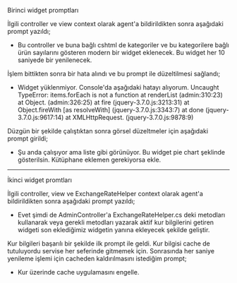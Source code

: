 Birinci widget promptları

İlgili controller ve view context olarak agent'a bildirildikten sonra aşağıdaki prompt yazıldı;

- Bu controller ve buna bağlı cshtml de kategoriler ve bu kategorilere bağlı ürün sayılarını gösteren modern bir widget eklenecek. Bu widget her 10 saniyede bir yenilenecek.

İşlem bittikten sonra bir hata alındı ve bu prompt ile düzeltilmesi sağlandı;

- Widget yüklenmiyor. Console'da aşağıdaki hatayı alıyorum.
Uncaught TypeError: items.forEach is not a function at renderList (admin:310:23) at Object.<anonymous> (admin:326:25) at fire (jquery-3.7.0.js:3213:31) at Object.fireWith [as resolveWith] (jquery-3.7.0.js:3343:7) at done (jquery-3.7.0.js:9617:14) at XMLHttpRequest.<anonymous> (jquery-3.7.0.js:9878:9)

Düzgün bir şekilde çalıştıktan sonra görsel düzeltmeler için aşağıdaki prompt girildi;

- Şu anda çalışıyor ama liste gibi görünüyor. Bu widget pie chart şeklinde gösterilsin. Kütüphane eklemen gerekiyorsa ekle.

___________________________________________________________________________________________________________________________________

İkinci widget promtları

İlgili controller, view ve ExchangeRateHelper context olarak agent'a bildirildikten sonra aşağıdaki prompt yazıldı;

- Evet şimdi de AdminController'a ExchangeRateHelper.cs deki metodları kullanarak veya gerekli metodları yazarak aktif kur bilgilerini getiren widgeti son eklediğimiz widgetin yanına ekleyecek şekilde geliştir.
 
Kur bilgileri başarılı bir şekilde ilk prompt ile geldi. Kur bilgisi cache de tutuluyordu servise her seferinde gitmemek için. Sonrasında her saniye yenileme işlemi için cacheden kaldırılmasını istediğim prompt;

- Kur üzerinde cache uygulamasını engelle.